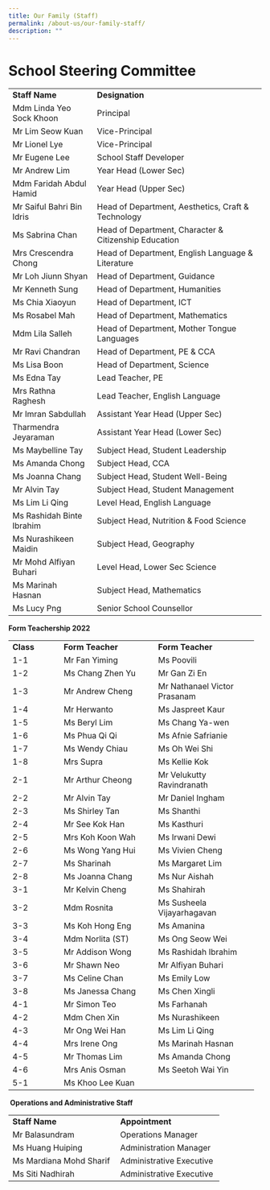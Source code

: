 ```yaml
---
title: Our Family (Staff)
permalink: /about-us/our-family-staff/
description: ""
---
```

# School Steering Committee
<div>
<table>
<tbody>
<tr>
<td><strong>Staff Name</strong></td>
<td><strong>Designation</strong></td>
</tr>
<tr>
<td>Mdm Linda Yeo Sock Khoon</td>
<td>Principal</td>
</tr>
<tr>
<td>Mr Lim Seow Kuan&nbsp;</td>
<td>Vice-Principal&nbsp;</td>
</tr>
<tr>
<td>Mr Lionel Lye</td>
<td>Vice-Principal</td>
</tr>

<tr>
<td>Mr&nbsp;Eugene Lee</td>
<td>School Staff Developer&nbsp;</td>
</tr>
<tr>
<td>Mr Andrew Lim</td>
<td>Year Head (Lower Sec)</td>
</tr>
<tr>
<td>Mdm Faridah Abdul Hamid</td>
<td>Year Head (Upper Sec)</td>
</tr>
<tr>
<td>Mr Saiful&nbsp;Bahri Bin Idris</td>
<td>Head of Department,&nbsp;Aesthetics,&nbsp;Craft &amp; Technology</td>
</tr>
<tr>
<td>Ms Sabrina Chan</td>
<td>Head of Department, Character & Citizenship Education</td>
</tr>
<tr>
<td>Mrs Crescendra Chong</td>
<td>Head of Department,&nbsp;English Language & Literature</td>
</tr>
<tr>
<td>Mr Loh Jiunn Shyan</td>
<td>Head of Department,&nbsp;Guidance</td>
</tr>
<tr>
<td>Mr Kenneth Sung</td>
<td>Head of Department, Humanities&nbsp;</a>&nbsp;</td>
</tr>
<tr>
<td>Ms Chia Xiaoyun</td>
<td>Head of Department, ICT</td>
</tr>
<tr>
<td>Ms Rosabel Mah</td>
<td>Head of Department, Mathematics</a></td>
</tr>
<tr>
<td>Mdm Lila Salleh</td>
<td>Head of Department, Mother Tongue Languages</a></td>
</tr>
<tr>
<td>Mr Ravi Chandran</td>
<td>Head of Department, PE & CCA</a>&nbsp;</td>
</tr>
<tr>
<td>Ms Lisa Boon</td>
<td>Head of Department,&nbsp;Science</td>
</tr>
<tr>
<td>Ms Edna Tay</td>
<td>Lead Teacher, PE</td>
</tr>
<tr>
<td>Mrs Rathna Raghesh</a></td>
<td>Lead Teacher,&nbsp;English Language</td>
</tr>
<tr>
<td>Mr Imran Sabdullah</td>
<td>Assistant Year Head (Upper Sec)</td>
</tr>
<tr>
<td>Tharmendra Jeyaraman</td>
<td>Assistant Year Head (Lower Sec)</td>
</tr>
<tr>
<td>Ms Maybelline Tay</td>
<td>Subject Head, Student Leadership</td>
</tr>
<tr>
<td>Ms Amanda Chong</td>
<td>Subject Head, CCA</td>
</tr>
<tr>
<td>Ms Joanna Chang</td>
<td>Subject Head, Student Well-Being</td>
</tr>
<tr>
<td>Mr Alvin Tay</td>
<td>Subject Head, Student Management&nbsp;</td>
</tr>
<tr>
<td>Ms Lim Li Qing</td>
<td>Level Head, English Language</td>
</tr>
<tr>
<td>Ms Rashidah Binte Ibrahim</td>
<td>Subject Head,&nbsp;Nutrition &amp; Food Science</td>
</tr>
<tr>
<td>Ms Nurashikeen Maidin</td>
<td>Subject Head, Geography</td>
</tr>
<tr>
<td>Mr Mohd Alfiyan Buhari</td>
<td>Level Head, Lower Sec Science</td>
</tr>
<tr>
<td>Ms Marinah Hasnan&nbsp;</td>
<td>Subject Head, Mathematics</td>
</tr>
<tr>
<td>Ms Lucy Png</td>
<td>Senior School Counsellor</td>
</tr>
</tbody>
</table>
</div>
<p><strong>Form Teachership 2022<br /></strong></p>
<table width="0">
<tbody>
<tr>
<td width="86"><strong>Class</strong></td>
<td width="172"><strong>Form Teacher</strong></td>
<td width="183"><strong>Form Teacher</strong></td>
</tr>
<tr>
<td width="86">1-1</td>
<td width="172">Mr Fan Yiming</td>
<td width="183">Ms Poovili</td>
</tr>
<tr>
<td width="86">1-2</td>
<td width="172">Ms Chang Zhen Yu</td>
<td width="183">Mr Gan Zi En</td>
</tr>
<tr>
<td width="86">1-3</td>
<td width="172">Mr Andrew Cheng</td>
<td width="183">Mr Nathanael Victor Prasanam</td>
</tr>
<tr>
<td width="86">1-4</td>
<td width="172">Mr Herwanto</td>
<td width="183">Ms Jaspreet Kaur</td>
</tr>
<tr>
<td width="86">1-5</td>
<td width="172">Ms Beryl Lim</td>
<td width="183">Ms Chang Ya-wen</td>
</tr>
<tr>
<td width="86">1-6</td>
<td width="172">Ms Phua Qi Qi</td>
<td width="183">Ms Afnie Safrianie</td>
</tr>
<tr>
<td width="86">1-7</td>
<td width="172">Ms Wendy Chiau</td>
<td width="183">Ms Oh Wei Shi<s></s></td>
</tr>
<tr>
<td width="86">1-8</td>
<td width="172">Mrs Supra</td>
<td width="183">Ms Kellie Kok</td>
</tr>
<tr>
<td width="86">2-1</td>
<td width="172">Mr Arthur Cheong</td>
<td width="183">Mr Velukutty Ravindranath</td>
</tr>
<tr>
<td width="86">2-2</td>
<td width="172">Mr Alvin Tay</td>
<td width="183">Mr Daniel Ingham<s></s></td>
</tr>
<tr>
<td width="86">2-3</td>
<td width="172">Ms Shirley Tan<s></s></td>
<td width="183">Ms Shanthi</td>
</tr>
<tr>
<td width="86">2-4</td>
<td width="172">Mr See Kok Han</td>
<td width="183">Ms Kasthuri</td>
</tr>
<tr>
<td width="86">2-5</td>
<td width="172">Mrs Koh Koon Wah</td>
<td width="183">Ms Irwani Dewi<s></s></td>
</tr>
<tr>
<td width="86">2-6</td>
<td width="172">Ms Wong Yang Hui</td>
<td width="183">Ms Vivien Cheng</td>
</tr>
<tr>
<td width="86">2-7</td>
<td width="172">Ms Sharinah</td>
<td width="183">Ms Margaret Lim</td>
</tr>
<tr>
<td width="86">2-8</td>
<td width="172">Ms Joanna Chang</td>
<td width="183">Ms Nur Aishah</td>
</tr>
<tr>
<td width="86">3-1</td>
<td width="172">Mr Kelvin Cheng</td>
<td width="183">Ms Shahirah</td>
</tr>
<tr>
<td width="86">3-2</td>
<td width="172">Mdm Rosnita</td>
<td width="183">Ms Susheela Vijayarhagavan</td>
</tr>
<tr>
<td width="86">3-3</td>
<td width="172">Ms Koh Hong Eng</td>
<td width="183">Ms Amanina<s></s></td>
</tr>
<tr>
<td width="86">3-4</td>
<td width="172">Mdm Norlita (ST)</td>
<td width="183">Ms Ong Seow Wei</td>
</tr>
<tr>
<td width="86">3-5 </td>
<td width="172">Mr Addison Wong</td>
<td width="183">Ms Rashidah Ibrahim</td>
</tr>
<tr>
<td width="86">3-6</td>
<td width="172">Mr Shawn Neo</td>
<td width="183">Mr Alfiyan Buhari</td>
</tr>
<tr>
<td width="86">3-7</td>
<td width="172">Ms Celine Chan</td>
<td width="183">Ms Emily Low</td>
</tr>
<tr>
<td width="86">3-8</td>
<td width="172">Ms Janessa Chang</td>
<td width="183">Ms Chen Xingli</td>
</tr>
<tr>
<td width="86">4-1</td>
<td width="172">Mr Simon Teo</td>
<td width="183">Ms Farhanah</td>
</tr>
<tr>
<td width="86">4-2</td>
<td width="172">Mdm Chen Xin</td>
<td width="183">Ms Nurashikeen</td>
</tr>
<tr>
<td width="86">4-3</td>
<td width="172">Mr Ong Wei Han</td>
<td width="183">Ms Lim Li Qing</td>
</tr>
<tr>
<td width="86">4-4</td>
<td width="172">Mrs Irene Ong</td>
<td width="183">Ms Marinah Hasnan</td>
</tr>
<tr>
<td width="86">4-5</td>
<td width="172">Mr Thomas Lim</td>
<td width="183">Ms Amanda Chong</td>
</tr>
<tr>
<td width="86">4-6</td>
<td width="172">Mrs Anis Osman</td>
<td width="183">Ms Seetoh Wai Yin</td>
</tr>
<tr>
<td width="86">5-1</td>
<td width="172">Ms Khoo Lee Kuan</td>

</tr>
</tbody>
</table>
<p><strong>&nbsp;Operations and Administrative Staff</strong></p>
<div>
<table>
<tbody>
<tr>
<td><strong>Staff Name</strong></td>
<td><strong>Appointment</strong></td>
</tr>
<tr>
<td>Mr Balasundram</td>
<td>Operations Manager&nbsp;</td>
</tr>
<tr>
<td>Ms Huang Huiping</td>
<td>Administration Manager</td>
</tr>
<tr>
<td>Ms Mardiana Mohd Sharif&nbsp;</td>
<td>Administrative Executive&nbsp;</td>
</tr>
<tr>
<td>Ms Siti Nadhirah&nbsp;</td>
<td>Administrative Executive&nbsp;</td>
</tr>
</tbody>
</table>